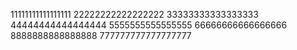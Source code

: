 11111111111111111
22222222222222222
33333333333333333
44444444444444444
5555555555555555
66666666666666666
8888888888888888
777777777777777777
